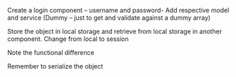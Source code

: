 Create a login component – username and password- 
Add respective model and service (Dummy – just to get and validate against a dummy array)

Store the object in local storage and retrieve from local storage in another component.
Change from local to session 

Note the functional difference

Remember to serialize the object